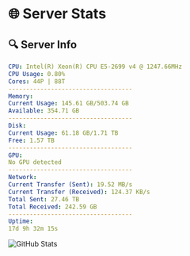 # 🌐 Server Stats
## 🔍 Server Info
```yaml
CPU: Intel(R) Xeon(R) CPU E5-2699 v4 @ 1247.66MHz
CPU Usage: 0.80%
Cores: 44P | 88T
-----------------------------------
Memory:
Current Usage: 145.61 GB/503.74 GB
Available: 354.71 GB
-----------------------------------
Disk:
Current Usage: 61.18 GB/1.71 TB
Free: 1.57 TB
-----------------------------------
GPU:
No GPU detected
-----------------------------------
Network:
Current Transfer (Sent): 19.52 MB/s
Current Transfer (Received): 124.37 KB/s
Total Sent: 27.46 TB
Total Received: 242.59 GB
-----------------------------------
Uptime:
17d 9h 32m 15s
```
![GitHub Stats](https://img.shields.io/badge/Updated-2025-03-25_06:55:04-blue)